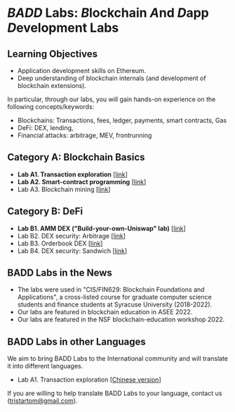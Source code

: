
*BADD* Labs: *B*lockchain *A*nd *D*app *D*evelopment Labs
===

Learning Objectives
---

- Application development skills on Ethereum.
- Deep understanding of blockchain internals (and development of blockchain extensions).

In particular,  through our labs, you will gain hands-on experience on the following concepts/keywords:

- Blockchains: Transactions, fees, ledger, payments, smart contracts, Gas
- DeFi: DEX, lending, 
- Financial attacks: arbitrage, MEV, frontrunning

Category A: Blockchain Basics
---

- **Lab A1. Transaction exploration** [[link](labs/A1/README.md)] 
- **Lab A2. Smart-contract programming** [[link](labs/A2/README.md)]
- Lab A3. Blockchain mining [[link](labs/A3/README.md)]
 
Category B: DeFi
---

- **Lab B1. AMM DEX ("Build-your-own-Uniswap" lab)** [[link](labs/B1/README.md)]
- Lab B2. DEX security: Arbitrage [[link](labs/B2/README.md)]
- Lab B3. Orderbook DEX [[link](labs/B3/README.md)]
- Lab B4. DEX security: Sandwich [[link](labs/B4/README.md)]

BADD Labs in the News
---

- The labs were used in "CIS/FIN629: Blockchain Foundations and Applications", a cross-listed course for graduate computer science students and finance students at Syracuse University (2018-2022).
- Our labs are featured in blockchain education in ASEE 2022.
- Our labs are featured in the NSF blockchain-education workshop 2022.

BADD Labs in other Languages
---

We aim to bring BADD Labs to the International community and will translate it into different languages.

- Lab A1. Transaction exploration [[Chinese version](labs/A1/README-Zh.md)]

If you are willing to help translate BADD Labs to your language, contact us (tristartom@gmail.com).


<!--

B2. Multi-tx DEX via HTLC [[lab B2](old_labs/lab3-20/README-lab4.md)] 

Module C: Other DeFis
---

B1. Price feeds and liquidation [[lab 5](old_labs/lab3-20/lab5.md)] 
B2. Auctions [[lab 6](old_labs/lab3-20/lab6.md)]

4. Blockchain application: logging remote file storage [[lab 4](old_labls/lab4-20/README.md)]
- Lab module 4.2: Cryptocurrency Hedging [[lab 4.2](old_labls/lab4.2/README.md)]


-->

